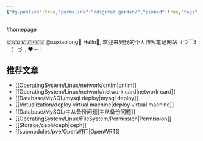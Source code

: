 ```yaml
---
{"dg-publish":true,"permalink":"/digital garden/","pinned":true,"tags":["gardenEntry"],"noteIcon":"","created":"","updated":""}
---
```


#homepage

🇨🇳🇩🇪🇯🇵🇺🇸
@xuxiaolong🦜
Hello🦌, 欢迎来到我的个人博客笔记网站（づ￣3￣）づ╭❤～！


## 推荐文章
- [[OperatingSystem/Linux/network/cntlm\|cntlm]]
- [[OperatingSystem/Linux/network/network card\|network card]]
- [[Database/MySQL/mysql deploy\|mysql deploy]]
- [[Virtualization/deploy virtual machine\|deploy virtual machine]]
- [[Database/MySQL/主从备份问题\|主从备份问题]]
- [[OperatingSystem/Linux/FileSystem/Permission\|Permission]]
- [[Storage/ceph/ceph\|ceph]]
- [[submodules/pve/OpenWRT\|OpenWRT]]



